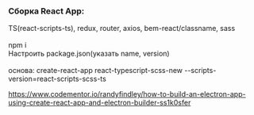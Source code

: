 <h3>Сборка React App:</h3>
TS(react-scripts-ts), redux, router, axios, bem-react/classname, sass<br>
<br>
npm i<br>
Настроить package.json(указать name, version)<br>
<br>
основа: create-react-app react-typescript-scss-new --scripts-version=react-scripts-scss-ts<br>

https://www.codementor.io/randyfindley/how-to-build-an-electron-app-using-create-react-app-and-electron-builder-ss1k0sfer